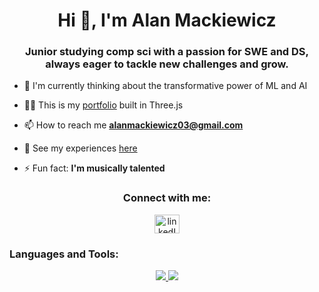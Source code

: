 <h1 align="center">Hi 👋, I'm Alan Mackiewicz</h1>
<h3 align="center">Junior studying comp sci with a passion for SWE and DS, always eager to tackle new challenges and grow.</h3>

- :thought_balloon: I'm currently thinking about the transformative power of ML and AI

- 👨‍💻 This is my [portfolio](https://alan-mackiewicz-portfolio.vercel.app/) built in Three.js

- 📫 How to reach me **alanmackiewicz03@gmail.com**

- 📄 See my experiences [here](https://docs.google.com/document/d/1o4IF-19ELwZT0NGBHRuzhI4HS64M-r9L/edit)

- ⚡ Fun fact: **I'm musically talented**

<h3 align="center">Connect with me:</h3>
<p align="center">
<a href="https://www.linkedin.com/in/alan-mackiewicz-39a715234/" target="blank"><img align="center" src="https://raw.githubusercontent.com/rahuldkjain/github-profile-readme-generator/master/src/images/icons/Social/linked-in-alt.svg" alt="linkedIn" height="30" width="40" /></a>
</p>

<h3 align="left">Languages and Tools:</h3>
<p align="center">
  <a href="https://skillicons.dev">
    <img src="https://skillicons.dev/icons?i=git,cpp,c,docker,react,vim,css,figma,html,js,java,mongodb,mysql,nodejs,expressjs" />
    <img src="https://skillicons.dev/icons?i=postman,py,threejs,vercel,vite" />
  </a>
</p>
